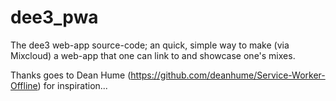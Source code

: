 # dee3_pwa
The dee3 web-app source-code; an quick, simple way to make (via Mixcloud) a web-app that one can link to and showcase one's mixes.

Thanks goes to Dean Hume (https://github.com/deanhume/Service-Worker-Offline) for inspiration...

